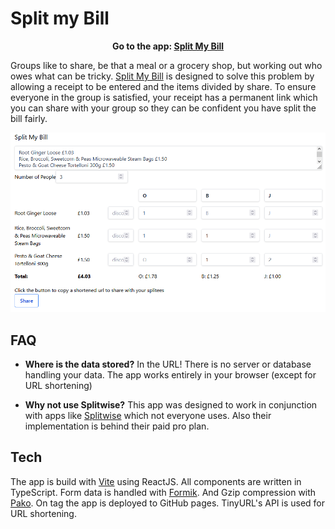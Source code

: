 # Split my Bill

<center>
<b>Go to the app: <a href="https://oliverdudgeon.github.io/split-my-bill">Split My Bill</b></a>
</center>

Groups like to share, be that a meal or a grocery shop, but working out who owes what can be tricky. [Split My Bill](https://oliverdudgeon.github.io/split-my-bill) is designed to solve this problem by allowing a receipt to be entered and the items divided by share. To ensure everyone in the group is satisfied, your receipt has a permanent link which you can share with your group so they can be confident you have split the bill fairly.

![Screenshot of the app](https://raw.githubusercontent.com/OliverDudgeon/split-my-bill/main/assets/SplitMyBillScreenshot.png)

## FAQ

- **Where is the data stored?** In the URL! There is no server or database handling your data. The app works entirely in your browser (except for URL shortening)

- **Why not use Splitwise?**
This app was designed to work in conjunction with apps like [Splitwise](https://www.splitwise.com/) which not everyone uses. Also their implementation is behind their paid pro plan.

## Tech

The app is build with [Vite](vitejs.dev/) using ReactJS. All components are written in TypeScript.
Form data is handled with [Formik](https://formik.org/). And Gzip compression with [Pako](https://github.com/nodeca/pako). On tag the app is deployed to GitHub pages. TinyURL's API is used for URL shortening.
